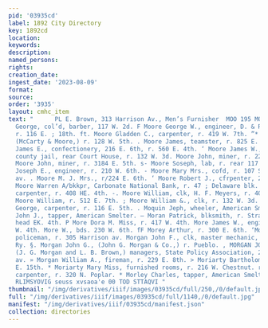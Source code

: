 ```yaml
---
pid: '03935cd'
label: 1892 City Directory
key: 1892cd
location: 
keywords: 
description: 
named_persons: 
rights: 
creation_date: 
ingest_date: '2023-08-09'
format: 
source: 
order: '3935'
layout: cmhc_item
text: "      PL E. Brown, 313 Harrison Av., Men’s Furnisher  MOO 195 MOR     Moore
  George, col’d, barber, 117 W. 2d. F Moore George W., engineer, D. & R. G. R. R.,
  r. 116 E. ; 18th. ft. Moore Gladden C., carpenter, r. 419 W. 7th. ”* Moore James,
  (McCarty & Moore,) r. 128 W. 5th. . Moore James, teamster, r. 825 E. 7th. . Moore
  James E., confectionery, 216 E. 6th, r. 560 E. 4th. ‘ Moore James W., police magistrate
  county jail, rear Court House, r. 132 W. 3d. Moore John, miner, r. 22& E. 5th. &
  Moore John, miner, r. 3184 E. 5th. s- Moore Soseph, lab, r. rear 117 W. 2d. ' Moore
  Joseph E., engineer, r. 210 W. 6th. - Moore Mary Mrs., cofd, r. 107 S. Harrison
  av. . Moore M. J. Mrs., r/224 E. 6th. ‘ Moore Robert J., cfrpenter, 224 EK. 6th.
  Moore Warren A/bkkpr, Carbonate National Bank, r. 47 ; Delaware blk. i Moore William,
  carpenter, r. 408 HE. 4th. -. Moore William, clk, H. F. Meyers, r. 405 E. 3d. -
  Moore William, r. 512 E. 7th. ; Moore William &., clk, r. 132 W. 3d. - Moorehouse
  George, carpenter, r. 116 E. 5th. . Moquin Jeph, wheeler, American Smelter. Moran
  John J., tapper, American Smelter. — Moran Patrick, blksmith, r. Strayhorse rd,
  head EK. 4th. P More Dora M. Miss, r. 417 W. 4th. More James W., engineer, r. 417
  W. 4th. More W., bds. 230 W. 6th. fF Morey Arthur, r. 300 E. 6th. ‘Morgan John,
  policeman, r. 305 Harrison av. Morgan John F., clk, master mechanic, Colo. Mid.
  Ry. §. Morgan John G., (John G. Morgan & Co.,) r. Pueblo. , MORGAN JOHN G. & CO.,
  (J. G. Morgan and L. B. Brown,) managers, State Policy Association, 221 Har- , rison
  av. » Morgan William A., fireman, r. 229 E. 8th. > Moriarty Bartholomew, r. 1324
  E. 15th. * Moriarty Mary Miss, furnished rooms, r. 216 W. Chestnut. r Moritz Frank,
  carpenter, r. 320 N. Poplar. * Morley Charles, tapper, American Smelter.        IV0)
  RLIMSYOVIG seuss xvsaoa'e 00 TOD STTAQVI "
thumbnail: "/img/derivatives/iiif/images/03935cd/full/250,/0/default.jpg"
full: "/img/derivatives/iiif/images/03935cd/full/1140,/0/default.jpg"
manifest: "/img/derivatives/iiif/03935cd/manifest.json"
collection: directories
---
```


